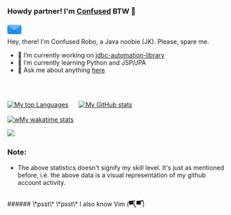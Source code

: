 ### Howdy partner! I'm [Confused](https://confusedrobo.github.io/idiosync-portfolio/) BTW 👋
<a href="mailto:noname.confused.biswas@gmail.com"><img src="email.png"></a>
<br />
Hey, there! I'm Confused Robo, a Java noobie (JK). Please, spare me.

- 🔭 I’m currently working on [jdbc-automation-library](https://github.com/ConfusedRobo/emotions-love-jdbcsql-automation)
- 🌱 I’m currently learning Python and JSP/JPA
- 💬 Ask me about anything [here](https://github.com/ConfusedRobo/ConfusedRobo/issues)

<br />
<br />

[![My top Languages](https://github-readme-stats.vercel.app/api/top-langs/?username=ConfusedRobo&show_icons=true&theme=radical)](https://github.com/ConfusedRobo/github-readme-stats)
&nbsp;&nbsp;&nbsp;&nbsp;
[![My GitHub stats](https://github-readme-stats.vercel.app/api?username=ConfusedRobo&show_icons=true&theme=radical)](https://github.com/ConfusedRobo/github-readme-stats)
<br/>
<br/>
[![wMy wakatime stats](https://github-readme-stats.vercel.app/api/wakatime?username=ConfusedRobo&show_icons=true&theme=radical)](https://github.com/ConfusedRobo/github-readme-stats)
<br/>

<img src="https://wakatime.com/share/@ConfusedRobo/7ed1255d-c1fb-475e-b3eb-3ceb056fb3ab.svg">

### **Note**:
- The above statistics doesn't signify my skill level. It's just as mentioned before, i.e. the above data is a visual representation of my github account activity.

<br />
###### \*psst\* \*psst\* I also know Vim (▀̿Ĺ̯▀̿ ̿)
